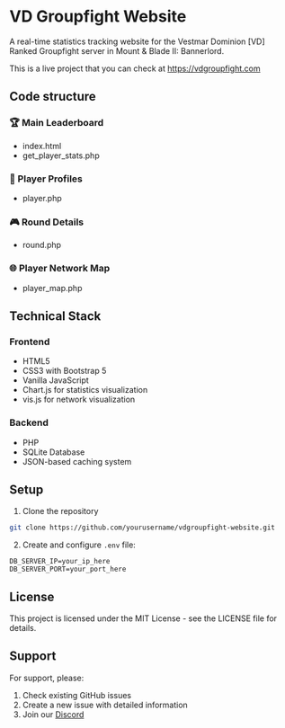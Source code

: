 # VD Groupfight Website

A real-time statistics tracking website for the Vestmar Dominion [VD] Ranked Groupfight server in Mount & Blade II: Bannerlord.

This is a live project that you can check at https://vdgroupfight.com

## Code structure

### 🏆 Main Leaderboard
- index.html
- get_player_stats.php

### 👤 Player Profiles
- player.php

### 🎮 Round Details
- round.php

### 🌐 Player Network Map
- player_map.php

## Technical Stack

### Frontend
- HTML5
- CSS3 with Bootstrap 5
- Vanilla JavaScript
- Chart.js for statistics visualization
- vis.js for network visualization

### Backend
- PHP
- SQLite Database
- JSON-based caching system

## Setup

1. Clone the repository

```bash
git clone https://github.com/yourusername/vdgroupfight-website.git
```

2. Create and configure `.env` file:

```env
DB_SERVER_IP=your_ip_here
DB_SERVER_PORT=your_port_here
```

## License

This project is licensed under the MIT License - see the LICENSE file for details.

## Support

For support, please:
1. Check existing GitHub issues
2. Create a new issue with detailed information
3. Join our [Discord](https://discord.gg/R5cK34QFRM)
